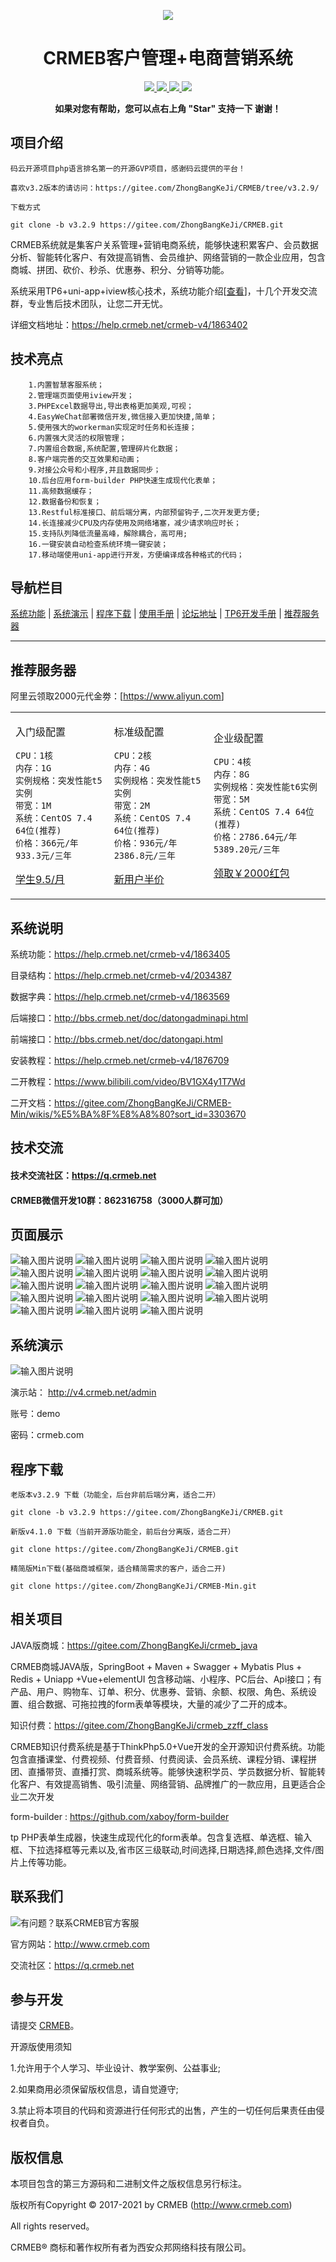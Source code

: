 <p align="center">
    <img src="https://images.gitee.com/uploads/images/2018/1214/151026_2299df23_892944.gif" />
</p>
<h1 align="center"> CRMEB客户管理+电商营销系统</h1> 
<p align="center">
    <a href="http://www.crmeb.com">
        <img src="https://img.shields.io/badge/OfficialWebsite-CRMEB-yellow.svg" />
    </a>
<a href="http://www.crmeb.com">
        <img src="https://img.shields.io/badge/Licence-GPL3.0-green.svg?style=flat" />
    </a>
    <a href="http://www.crmeb.com">
        <img src="https://img.shields.io/badge/Edition-3.1-blue.svg" />
    </a>
     <a href="https://gitee.com/ZhongBangKeJi/CRMEB/repository/archive/master.zip">
        <img src="https://img.shields.io/badge/download-80m-red.svg" />
    </a>
    </p>
<p align="center">    
    <b>如果对您有帮助，您可以点右上角 "Star" 支持一下 谢谢！</b>  
</p>


## 项目介绍  


    码云开源项目php语言排名第一的开源GVP项目，感谢码云提供的平台！

    喜欢v3.2版本的请访问：https://gitee.com/ZhongBangKeJi/CRMEB/tree/v3.2.9/ 
    
    下载方式

    git clone -b v3.2.9 https://gitee.com/ZhongBangKeJi/CRMEB.git   

   CRMEB系统就是集客户关系管理+营销电商系统，能够快速积累客户、会员数据分析、智能转化客户、有效提高销售、会员维护、网络营销的一款企业应用，包含商城、拼团、砍价、秒杀、优惠券、积分、分销等功能。

   系统采用TP6+uni-app+iview核心技术，系统功能介绍[<a href="https://help.crmeb.net/crmeb-v4/1863404">查看</a>]，十几个开发交流群，专业售后技术团队，让您二开无忧。
   
   详细文档地址：https://help.crmeb.net/crmeb-v4/1863402

## 技术亮点
~~~
    1.内置智慧客服系统；
    2.管理端页面使用iview开发；
    3.PHPExcel数据导出,导出表格更加美观,可视；
    4.EasyWeChat部署微信开发,微信接入更加快捷,简单；
    5.使用强大的workerman实现定时任务和长连接；
    6.内置强大灵活的权限管理；
    7.内置组合数据,系统配置,管理碎片化数据；
    8.客户端完善的交互效果和动画；
    9.对接公众号和小程序,并且数据同步；
    10.后台应用form-builder PHP快速生成现代化表单；
    11.高频数据缓存；
    12.数据备份和恢复；
    13.Restful标准接口、前后端分离，内部预留钩子,二次开发更方便;
    14.长连接减少CPU及内存使用及网络堵塞，减少请求响应时长；
    15.支持队列降低流量高峰，解除耦合，高可用;
    16.一键安装自动检查系统环境一键安装；
    17.移动端使用uni-app进行开发，方便编译成各种格式的代码；
~~~


## 导航栏目

[系统功能](https://gitee.com/ZhongBangKeJi/CRMEB#%E7%B3%BB%E7%BB%9F%E5%8A%9F%E8%83%BD)
 | [系统演示](https://gitee.com/ZhongBangKeJi/CRMEB#%E7%B3%BB%E7%BB%9F%E6%BC%94%E7%A4%BA)
 | [程序下载](https://gitee.com/ZhongBangKeJi/CRMEB#%E7%A8%8B%E5%BA%8F%E4%B8%8B%E8%BD%BD)
 | [使用手册](https://help.crmeb.net/crmeb-v4/1863402)
 | [论坛地址](http://q.crmeb.net)
 | [TP6开发手册](https://www.kancloud.cn/manual/thinkphp6_0/content)
 | [推荐服务器](https://promotion.aliyun.com/ntms/yunparter/invite.html?userCode=dligum2z)
- - -


## 推荐服务器

阿里云领取2000元代金劵：[<a href="https://promotion.aliyun.com/ntms/yunparter/invite.html?userCode=dligum2z">https://www.aliyun.com</a>]
 
 <table><tr><td> 
 
 入门级配置
 ```
 CPU：1核
 内存：1G
 实例规格：突发性能t5实例
 带宽：1M
 系统：CentOS 7.4 64位(推荐)
 价格：366元/年 933.3元/三年
 ```
 <a href="https://promotion.aliyun.com/ntms/yunparter/invite.html?userCode=dligum2z">学生9.5/月</a>
   </td>
 <td>
 
 标准级配置
 ```
 CPU：2核
 内存：4G
 实例规格：突发性能t5实例
 带宽：2M
 系统：CentOS 7.4 64位(推荐)
 价格：936元/年 2386.8元/三年
 ```
 <a href="https://promotion.aliyun.com/ntms/yunparter/invite.html?userCode=dligum2z">新用户半价</a>
 
   </td>
   <td>
 
 企业级配置
 ```
 CPU：4核
 内存：8G
 实例规格：突发性能t6实例
 带宽：5M
 系统：CentOS 7.4 64位(推荐)
 价格：2786.64元/年 5389.20元/三年
 ```
 <a href="https://promotion.aliyun.com/ntms/yunparter/invite.html?userCode=dligum2z">领取￥2000红包</a>
 
   </td>
   </tr></table>
 


## 系统说明

系统功能：https://help.crmeb.net/crmeb-v4/1863405

目录结构：https://help.crmeb.net/crmeb-v4/2034387

数据字典：https://help.crmeb.net/crmeb-v4/1863569

后端接口：http://bbs.crmeb.net/doc/datongadminapi.html

前端接口：http://bbs.crmeb.net/doc/datongapi.html

安装教程：https://help.crmeb.net/crmeb-v4/1876709

二开教程：https://www.bilibili.com/video/BV1GX4y1T7Wd

二开文档：https://gitee.com/ZhongBangKeJi/CRMEB-Min/wikis/%E5%BA%8F%E8%A8%80?sort_id=3303670


## 技术交流

#### 技术交流社区：https://q.crmeb.net

#### CRMEB微信开发10群：862316758（3000人群可加）

## 页面展示

![输入图片说明](readme/images/1主图.jpg)
![输入图片说明](readme/images/2首页.jpg)
![输入图片说明](readme/images/3可视化.jpg)
![输入图片说明](readme/images/4商品.jpg)
![输入图片说明](readme/images/5订单.jpg)
![输入图片说明](readme/images/6用户.jpg)
![输入图片说明](readme/images/7分销.jpg)
![输入图片说明](readme/images/8客服.jpg)
![输入图片说明](readme/images/9砍价.jpg)
![输入图片说明](readme/images/10拼团.jpg)
![输入图片说明](readme/images/11秒杀.jpg)
![输入图片说明](readme/images/12签到.jpg)
![输入图片说明](readme/images/13余额.jpg)
![输入图片说明](readme/images/14积分.jpg)
![输入图片说明](readme/images/15优惠券.jpg)
![输入图片说明](readme/images/16后台管理.jpg)
![输入图片说明](readme/images/17后台管理.jpg)
![输入图片说明](readme/images/18模版.jpg)
![输入图片说明](readme/images/19奖项.jpg)


##  系统演示

![输入图片说明](readme/images/20公众号.jpg)

演示站： http://v4.crmeb.net/admin  

账号：demo  

密码：crmeb.com

## 程序下载 


```
老版本v3.2.9 下载（功能全，后台非前后端分离，适合二开）

git clone -b v3.2.9 https://gitee.com/ZhongBangKeJi/CRMEB.git

新版v4.1.0 下载（当前开源版功能全，前后台分离版，适合二开）

git clone https://gitee.com/ZhongBangKeJi/CRMEB.git

精简版Min下载(基础商城框架，适合精简需求的客户，适合二开)

git clone https://gitee.com/ZhongBangKeJi/CRMEB-Min.git 

```

## 相关项目

JAVA版商城：https://gitee.com/ZhongBangKeJi/crmeb_java

CRMEB商城JAVA版，SpringBoot + Maven + Swagger + Mybatis Plus + Redis + Uniapp +Vue+elementUI 包含移动端、小程序、PC后台、Api接口；有产品、用户、购物车、订单、积分、优惠券、营销、余额、权限、角色、系统设置、组合数据、可拖拉拽的form表单等模块，大量的减少了二开的成本。

知识付费：https://gitee.com/ZhongBangKeJi/crmeb_zzff_class

CRMEB知识付费系统是基于ThinkPhp5.0+Vue开发的全开源知识付费系统。功能包含直播课堂、付费视频、付费音频、付费阅读、会员系统、课程分销、课程拼团、直播带货、直播打赏、商城系统等。能够快速积学员、学员数据分析、智能转化客户、有效提高销售、吸引流量、网络营销、品牌推广的一款应用，且更适合企业二次开发

form-builder : https://github.com/xaboy/form-builder

tp PHP表单生成器，快速生成现代化的form表单。包含复选框、单选框、输入框、下拉选择框等元素以及,省市区三级联动,时间选择,日期选择,颜色选择,文件/图片上传等功能。



## 联系我们
![有问题？联系CRMEB官方客服](https://images.gitee.com/uploads/images/2020/1128/154416_441805ca_1491977.png "屏幕截图.png")
 

官方网站：http://www.crmeb.com

交流社区：https://q.crmeb.net



## 参与开发

请提交 [CRMEB](https://gitee.com/ZhongBangKeJi/CRMEB/pulls)。

开源版使用须知

1.允许用于个人学习、毕业设计、教学案例、公益事业;

2.如果商用必须保留版权信息，请自觉遵守;

3.禁止将本项目的代码和资源进行任何形式的出售，产生的一切任何后果责任由侵权者自负。

## 版权信息


本项目包含的第三方源码和二进制文件之版权信息另行标注。

版权所有Copyright © 2017-2021 by CRMEB (http://www.crmeb.com)

All rights reserved。

CRMEB® 商标和著作权所有者为西安众邦网络科技有限公司。
